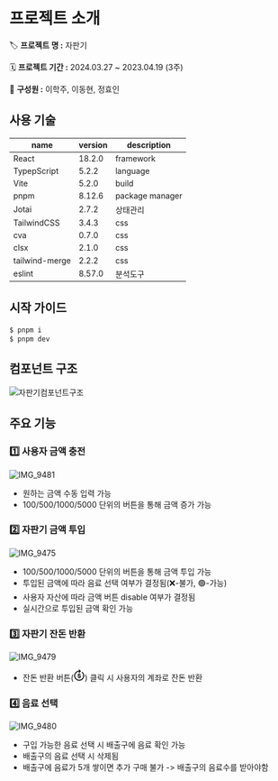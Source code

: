 # 프로젝트 소개

🏷️ **프로젝트 명 :** 자판기

🗓️ **프로젝트 기간 :** 2024.03.27 ~ 2023.04.19 (3주)

👥 **구성원 :** 이학주, 이동현, 정효인

## 사용 기술

| name           | version | description     |
| -------------- | ------- | --------------- |
| React          | 18.2.0  | framework       |
| TypepScript    | 5.2.2   | language        |
| Vite           | 5.2.0   | build           |
| pnpm           | 8.12.6  | package manager |
| Jotai          | 2.7.2   | 상태관리        |
| TailwindCSS    | 3.4.3   | css             |
| cva            | 0.7.0   | css             |
| clsx           | 2.1.0   | css             |
| tailwind-merge | 2.2.2   | css             |
| eslint         | 8.57.0  | 분석도구        |

## 시작 가이드

```
$ pnpm i
$ pnpm dev
```

## 컴포넌트 구조

![자판기컴포넌트구조](https://github.com/hak-joo/vending-machine/assets/52451420/0ad0572b-59c2-4d89-ab70-251a1a8bac7e)

## 주요 기능

### 1️⃣ 사용자 금액 충전

![IMG_9481](https://github.com/hak-joo/vending-machine/assets/52451420/ae0f7978-4408-460c-aea4-6724b68d1fe7)

- 원하는 금액 수동 입력 가능
- 100/500/1000/5000 단위의 버튼을 통해 금액 증가 가능

### 2️⃣ 자판기 금액 투입

![IMG_9475](https://github.com/hak-joo/vending-machine/assets/52451420/10f42bbd-d0cc-4bc3-a3f8-976a8f845520)

- 100/500/1000/5000 단위의 버튼을 통해 금액 투입 가능
- 투입된 금액에 따라 음료 선택 여부가 결정됨(❌-불가, 🟢-가능)
- 사용자 자산에 따라 금액 버튼 disable 여부가 결정됨
- 실시간으로 투입된 금액 확인 가능

### 3️⃣ 자판기 잔돈 반환

![IMG_9479](https://github.com/hak-joo/vending-machine/assets/52451420/7fdcfe82-fbfc-42c8-84cb-3e2b855f2170)

- 잔돈 반환 버튼(<img src="./src/assets/refund.png" width="20" height="20"/>) 클릭 시 사용자의 계좌로 잔돈 반환

### 4️⃣ 음료 선택

![IMG_9480](https://github.com/hak-joo/vending-machine/assets/52451420/2c7cf3bf-cb5e-44d8-ace5-e987446a8eea)

- 구입 가능한 음료 선택 시 배출구에 음료 확인 가능
- 배출구의 음료 선택 시 삭제됨
- 배출구에 음료가 5개 쌓이면 추가 구매 불가 -> 배출구의 음료수를 받아야함

